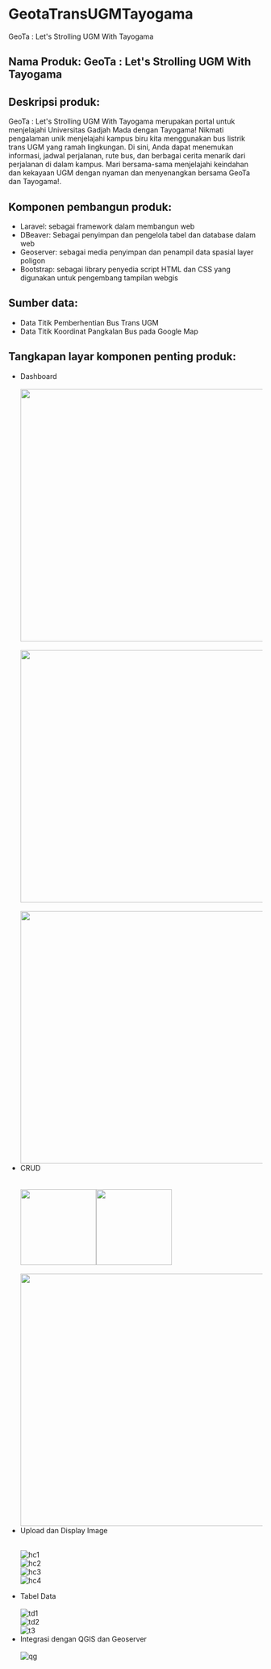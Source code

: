 # GeotaTransUGMTayogama   
GeoTa : Let's Strolling UGM With Tayogama

<h2>Nama Produk: GeoTa : Let's Strolling UGM With Tayogama</h2>

<h2>Deskripsi produk:</h2>   
GeoTa : Let's Strolling UGM With Tayogama merupakan portal untuk menjelajahi Universitas Gadjah Mada dengan Tayogama! Nikmati pengalaman unik menjelajahi kampus biru kita menggunakan bus listrik trans UGM yang ramah lingkungan. Di sini, Anda dapat menemukan informasi, jadwal perjalanan, rute bus, dan berbagai cerita menarik dari perjalanan di dalam kampus. Mari bersama-sama menjelajahi keindahan dan kekayaan UGM dengan nyaman dan menyenangkan bersama GeoTa dan Tayogama!.

<h2>Komponen pembangun produk: </h2>   
<ul> 
<li>Laravel: sebagai framework dalam membangun web</li>
<li>DBeaver: Sebagai penyimpan dan pengelola tabel dan database dalam web</li>
<li>Geoserver: sebagai media penyimpan dan penampil data spasial layer poligon</li>
<li>Bootstrap: sebagai library penyedia script HTML dan CSS yang digunakan untuk pengembang tampilan webgis</li>
</ul>

<h2>Sumber data:</h2>
<ul>
<li>Data Titik Pemberhentian Bus Trans UGM</li>
<li>Data Titik Koordinat Pangkalan Bus pada Google Map</li>
</ul>

<h2>Tangkapan layar komponen penting produk:</h2>
<ul>
    <li>Dashboard</li>
<br><img src="https://github.com/rowinaandini/pgwl-responsi/assets/142878370/2592c173-16a0-4921-a8c1-d752c68f9456" width="500"><br>
<br><img src="https://github.com/rowinaandini/pgwl-responsi/assets/142878370/93be97bd-99e2-4ac1-84b8-ca4354e1a6b8" width="500"><br>
<br><img src="https://github.com/rowinaandini/pgwl-responsi/assets/142878370/a895af03-a3f0-4132-940d-2692dcac0b8f" width="500"><br>
    
   <li>CRUD</li><br>
   <br><img src="https://github.com/rowinaandini/pgwl-responsi/assets/142878370/7b92f739-64df-4763-8ee6-3e52310227bb" width="150"><img src="https://github.com/rowinaandini/pgwl-responsi/assets/142878370/c055300b-a0c1-460f-a797-e29dd5ab38ed" width="150"><br>
    <br><img src="https://github.com/rowinaandini/pgwl-responsi/assets/142878370/7a2a5d57-a64e-4ec8-a585-e2c1e577e550" width="500"><br>
     <li>Upload dan Display Image</li><br>

![hc1](https://github.com/rowinaandini/pgwl-responsi/assets/142878370/0bee5cf6-6e65-4184-bebe-889d0ce65a78)<br>
![hc2](https://github.com/rowinaandini/pgwl-responsi/assets/142878370/22a38818-ed6a-42c6-83ba-c1a369ab10cd)<br>
![hc3](https://github.com/rowinaandini/pgwl-responsi/assets/142878370/39a39bac-e95a-42d6-8335-f26118c60ce4)<br>
![hc4](https://github.com/rowinaandini/pgwl-responsi/assets/142878370/3177dc9b-dd59-455c-b97d-c3bef46dc712)<br>
    <li>Tabel Data</li><br>
    ![td1](https://github.com/rowinaandini/pgwl-responsi/assets/142878370/59f49514-b9a3-4516-a520-4922cacc7907)<br>
    ![td2](https://github.com/rowinaandini/pgwl-responsi/assets/142878370/838aff97-7570-4230-bb05-8eb8a594e957)<br>
![t3](https://github.com/rowinaandini/pgwl-responsi/assets/142878370/ed271c5d-b4d9-400e-bcc2-119f8bc9ff86)<br>
    <li>Integrasi dengan QGIS dan Geoserver</li><br>
    ![qg](https://github.com/rowinaandini/pgwl-responsi/assets/142878370/24760c74-fc4c-4333-8367-83ff1659facc)

</ul>

